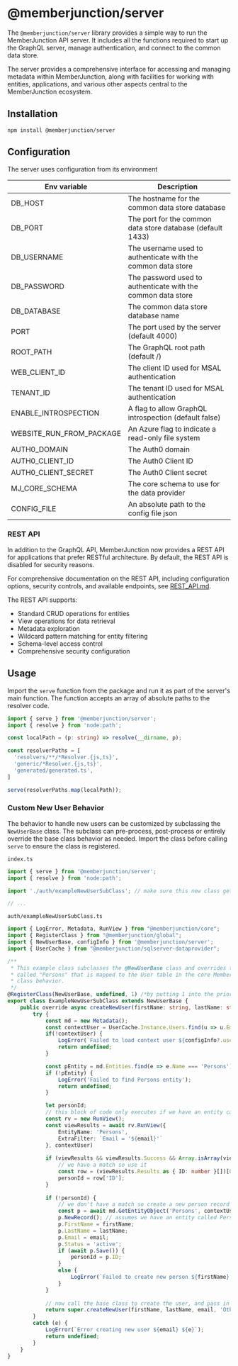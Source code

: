 # @memberjunction/server

The `@memberjunction/server` library provides a simple way to run the MemberJunction API server. It includes all the functions required to start up the GraphQL server, manage authentication, and connect to the common data store.

The server provides a comprehensive interface for accessing and managing metadata within MemberJunction, along with facilities for working with entities, applications, and various other aspects central to the MemberJunction ecosystem.

## Installation

```shell
npm install @memberjunction/server
```

## Configuration

The server uses configuration from its environment

| Env variable             | Description                                                  |
| ------------------------ | ------------------------------------------------------------ |
| DB_HOST                  | The hostname for the common data store database              |
| DB_PORT                  | The port for the common data store database (default 1433)   |
| DB_USERNAME              | The username used to authenticate with the common data store |
| DB_PASSWORD              | The password used to authenticate with the common data store |
| DB_DATABASE              | The common data store database name                          |
| PORT                     | The port used by the server (default 4000)                   |
| ROOT_PATH                | The GraphQL root path (default /)                            |
| WEB_CLIENT_ID            | The client ID used for MSAL authentication                   |
| TENANT_ID                | The tenant ID used for MSAL authentication                   |
| ENABLE_INTROSPECTION     | A flag to allow GraphQL introspection (default false)        |
| WEBSITE_RUN_FROM_PACKAGE | An Azure flag to indicate a read-only file system            |
| AUTH0_DOMAIN             | The Auth0 domain                                             |
| AUTH0_CLIENT_ID          | The Auth0 Client ID                                          |
| AUTH0_CLIENT_SECRET      | The Auth0 Client secret                                      |
| MJ_CORE_SCHEMA           | The core schema to use for the data provider                 |
| CONFIG_FILE              | An absolute path to the config file json                     |

### REST API

In addition to the GraphQL API, MemberJunction now provides a REST API for applications that prefer RESTful architecture. By default, the REST API is disabled for security reasons.

For comprehensive documentation on the REST API, including configuration options, security controls, and available endpoints, see [REST_API.md](./REST_API.md).

The REST API supports:
- Standard CRUD operations for entities
- View operations for data retrieval
- Metadata exploration
- Wildcard pattern matching for entity filtering
- Schema-level access control
- Comprehensive security configuration


## Usage

Import the `serve` function from the package and run it as part of the server's main function. The function accepts an array of absolute paths to the resolver code.

```ts
import { serve } from '@memberjunction/server';
import { resolve } from 'node:path';

const localPath = (p: string) => resolve(__dirname, p);

const resolverPaths = [
  'resolvers/**/*Resolver.{js,ts}',
  'generic/*Resolver.{js,ts}',
  'generated/generated.ts',
]

serve(resolverPaths.map(localPath));
```

### Custom New User Behavior

The behavior to handle new users can be customized by subclassing the `NewUserBase` class. The subclass can pre-process, post-process or entirely override the base class behavior as needed. Import the class before calling `serve` to ensure the class is registered.

`index.ts`

```ts
import { serve } from '@memberjunction/server';
import { resolve } from 'node:path';

import './auth/exampleNewUserSubClass'; // make sure this new class gets registered

// ...
```


`auth/exampleNewUserSubClass.ts`

```ts
import { LogError, Metadata, RunView } from "@memberjunction/core";
import { RegisterClass } from "@memberjunction/global";
import { NewUserBase, configInfo } from '@memberjunction/server';
import { UserCache } from "@memberjunction/sqlserver-dataprovider";

/**
 * This example class subclasses the @NewUserBase class and overrides the createNewUser method to create a new person record and then call the base class to create the user record. In this example there is an entity
 * called "Persons" that is mapped to the User table in the core MemberJunction schema. You can sub-class the NewUserBase to do whatever behavior you want and pre-process, post-process or entirely override the base
 * class behavior.
 */
@RegisterClass(NewUserBase, undefined, 1) /*by putting 1 into the priority setting, MJGlobal ClassFactory will use this instead of the base class as that registration had no priority*/
export class ExampleNewUserSubClass extends NewUserBase {
    public override async createNewUser(firstName: string, lastName: string, email: string) {
        try {
            const md = new Metadata();
            const contextUser = UserCache.Instance.Users.find(u => u.Email.trim().toLowerCase() === configInfo?.userHandling?.contextUserForNewUserCreation?.trim().toLowerCase())
            if(!contextUser) {
                LogError(`Failed to load context user ${configInfo?.userHandling?.contextUserForNewUserCreation}, if you've not specified this on your config.json you must do so. This is the user that is contextually used for creating a new user record dynamically.`);
                return undefined;
            }

            const pEntity = md.Entities.find(e => e.Name === 'Persons'); // look up the entity info for the Persons entity
            if (!pEntity) {
                LogError('Failed to find Persons entity');
                return undefined;
            }

            let personId;
            // this block of code only executes if we have an entity called Persons
            const rv = new RunView();
            const viewResults = await rv.RunView({
                EntityName: 'Persons',
                ExtraFilter: `Email = '${email}'`
            }, contextUser)
    
            if (viewResults && viewResults.Success && Array.isArray(viewResults.Results) && viewResults.Results.length > 0) {
                // we have a match so use it
                const row = (viewResults.Results as { ID: number }[])[0]; // we know the rows will have an ID number
                personId = row['ID'];
            }
    
            if (!personId) {
                // we don't have a match so create a new person record
                const p = await md.GetEntityObject('Persons', contextUser);
                p.NewRecord(); // assumes we have an entity called Persons that has FirstName/LastName/Email fields
                p.FirstName = firstName;
                p.LastName = lastName;
                p.Email = email;
                p.Status = 'active';
                if (await p.Save()) {
                    personId = p.ID;
                }   
                else {
                    LogError(`Failed to create new person ${firstName} ${lastName} ${email}`)
                }
            }
    
            // now call the base class to create the user, and pass in our LinkedRecordType and ID
            return super.createNewUser(firstName, lastName, email, 'Other', pEntity?.ID, personId);        
        }
        catch (e) {
            LogError(`Error creating new user ${email} ${e}`);
            return undefined;
        }
    }
}
```
